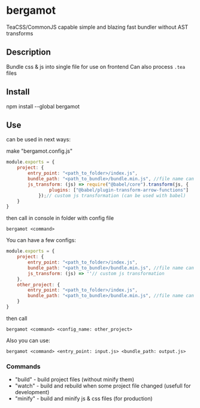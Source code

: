 # bergamot
TeaCSS/CommonJS capable simple and blazing fast bundler without AST transforms
## Description
Bundle css & js into single file for use on frontend
Can also process `.tea` files

## Install
npm install --global bergamot 

## Use
can be used in next ways:

make "bergamot.config.js"
```javascript
module.exports = {
    project: {
        entry_point: "<path_to_folder>/index.js",
        bundle_path: "<path_to_bundle>/bundle.min.js", //file name can be changed
        js_transform: (js) => require("@babel/core").transform(js, {
                plugins: ["@babel/plugin-transform-arrow-functions"]
            });// custom js transformation (can be used with babel) 
    }
}
```
then call in console in folder with config file
```
bergamot <command>
```
You can have a few configs:
```javascript
module.exports = {
    project: {
        entry_point: "<path_to_folder>/index.js",
        bundle_path: "<path_to_bundle>/bundle.min.js", //file name can be changed
        js_transform: (js) => ''// custom js transformation 
    },
    other_project: {
        entry_point: "<path_to_folder>/index.js",
        bundle_path: "<path_to_bundle>/bundle.min.js", //file name can be changed
    }
}
```
then call
```
bergamot <command> <config_name: other_project>
```
Also you can use:
```
bergamot <command> <entry_point: input.js> <bundle_path: output.js>
```

### Commands
- "build"  - build project files (without minify them)
- "watch"  - build and rebuild when some project file changed (usefull for development)
- "minify" - build and minify js & css files (for production)



